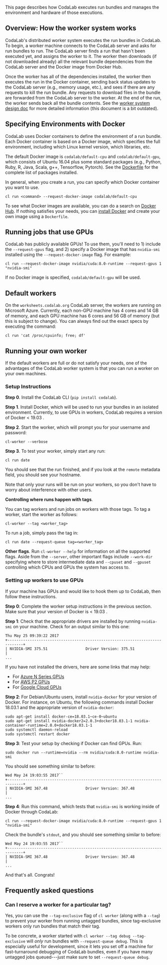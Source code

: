 This page describes how CodaLab executes run bundles and
manages the environment and hardware of those executions.

## Overview: How the worker system works

CodaLab's distributed worker system
executes the run bundles in CodaLab. To begin, a worker machine connects to 
the CodaLab server and asks for run bundles to run. The CodaLab server finds 
a run that hasn't been executed yet, and assigns the worker to it. 
The worker then downloads (if not downloaded already) all the relevant
bundle dependencies from the CodaLab server and the
Docker image from Docker Hub.

Once the worker has all of the dependencies installed, the worker then
executes the run in the Docker container, sending back status updates to the
CodaLab server (e.g., memory usage, etc.), and sees if there are any requests
to kill the run bundle. Any requests to download files in the bundle are forwarded
from the CodaLab server to the worker. At the end of the run, the worker sends
back all the bundle contents. See the [worker system design
doc](worker-design.pdf) for more detailed information (this document
is a bit outdated).

## Specifying Environments with Docker

CodaLab uses Docker containers to define the
environment of a run bundle. Each Docker container is based on a Docker image,
which specifies the full environment, including which Linux kernel
version, which libraries, etc.

The default Docker image is `codalab/default-cpu` and `codalab/default-gpu`, which consists of
Ubuntu 16.04 plus some standard packages (e.g., Python, Ruby, R, Java, Scala, g++, Tensorflow, Pytorch).
See the
[Dockerfile](https://github.com/codalab/codalab-worksheets/blob/master/docker/dockerfiles/Dockerfile.default-cpu)
for the complete list of packages installed.

In general, when you create a run, you can specify which Docker container you want to use.

    cl run <command> --request-docker-image codalab/default-cpu

To see what Docker images are available, you can do a search on [Docker
Hub](https://hub.docker.com). If nothing satisfies your needs, you can
[install Docker](https://docs.docker.com/install/) and create your own image
using a `Dockerfile`.

## Running jobs that use GPUs

CodaLab has publicly available GPUs! To use them, you'll need to 1) include the
`--request-gpus` flag, and 2) specify a Docker image that has `nvidia-smi` installed using the `--request-docker-image` flag. For example:

    cl run --request-docker-image nvidia/cuda:8.0-runtime --request-gpus 1 "nvidia-smi"

If no Docker image is specified, `codalab/default-gpu` will be used.

## Default workers

On the `worksheets.codalab.org` CodaLab server, the workers are running on Microsoft
Azure.  Currently, each non-GPU machine has 4 cores and 14 GB of memory, and
each GPU machine has 6 cores and 56 GB of memory (but this
is subject to change).  You can always find out the exact specs by executing the command:

    cl run 'cat /proc/cpuinfo; free; df'

## Running your own worker

If the default workers are full or do not satisfy your needs, one of the advantages of the CodaLab worker system is that you can run a worker on your own machines.

### Setup Instructions

**Step 0**. Install the CodaLab CLI (`pip install codalab`).

**Step 1**. Install Docker, which will be used to run your bundles in an isolated environment. Currently, to use GPUs in workers, CodaLab requires a version of Docker < 19.03 .

**Step 2**. Start the worker, which will prompt you for your username and password:

    cl-worker --verbose

**Step 3**. To test your worker, simply start any run:

    cl run date

You should see that the run finished, and if you look at the `remote` metadata field, you should see your hostname.

Note that only your runs will be run on your workers, so you don't have to worry about interference with other users.

**Controlling where runs happen with tags**.

You can tag workers and run jobs on workers with those tags.  To tag a worker, start the worker as follows:

    cl-worker --tag <worker_tag>

To run a job, simply pass the tag in:

    cl run date --request-queue tag=<worker_tag>

**Other flags**. Run `cl-worker --help` for information on all the supported flags. Aside
from the `--server`, other important flags include `--work-dir`
specifying where to store intermediate data and `--cpuset` and `--gpuset`
controlling which CPUs and GPUs the system has access to.

### Setting up workers to use GPUs

If your machine has GPUs and would like to hook them up to CodaLab, then follow these instructions.

**Step 0**: Complete the worker setup instructions in the previous section. Make sure that your version of Docker is < 19.03 .

**Step 1**: Check that the appropriate drivers are installed by running `nvidia-smi` on your machine. Check for an output similar to this one:

    Thu May 25 09:39:22 2017       
    +-----------------------------------------------------------------------------+
    | NVIDIA-SMI 375.51                 Driver Version: 375.51                    |
    ...

If you have not installed the drivers, here are some links that may help:

* For [Azure N Series GPUs](https://docs.microsoft.com/en-us/azure/virtual-machines/linux/n-series-driver-setup)
* For [AWS P2 GPUs](https://aws.amazon.com/blogs/aws/new-p2-instance-type-for-amazon-ec2-up-to-16-gpus/2)
* For [Google Cloud GPUs](https://cloud.google.com/compute/docs/gpus/add-gpus)

**Step 2**: For Debian/Ubuntu users, install `nvidia-docker` for your version of Docker. For instance, on Ubuntu, the following commands install Docker 18.03.1 and the appropriate version of `nvidia-docker`:

    sudo apt-get install docker-ce=18.03.1~ce-0~ubuntu
    sudo apt-get install nvidia-docker2=2.0.3+docker18.03.1-1 nvidia-container-runtime=2.0.0+docker18.03.1-1
    sudo systemctl daemon-reload
    sudo systemctl restart docker

**Step 3**: Test your setup by checking if Docker can find GPUs. Run:

    sudo docker run --runtime=nvidia --rm nvidia/cuda:8.0-runtime nvidia-smi
    
You should see something similar to before:

    Wed May 24 19:03:55 2017``
    +-----------------------------------------------------------------------------+
    | NVIDIA-SMI 367.48                 Driver Version: 367.48                    |
    ...

**Step 4**: Run this command, which tests that `nvidia-smi` is working inside of Docker through CodaLab:

    cl run --request-docker-image nvidia/cuda:8.0-runtime --request-gpus 1 "nvidia-smi"

Check the bundle's `stdout`, and you should see something similar to before:

    Wed May 24 19:03:55 2017``
    +-----------------------------------------------------------------------------+
    | NVIDIA-SMI 367.48                 Driver Version: 367.48                    |
    ...

And that's all.  Congrats!

## Frequently asked questions

### Can I reserve a worker for a particular tag?

Yes, you can use the `--tag-exclusive` flag of `cl worker` (along with a
`--tag`) to prevent your worker from running untagged bundles, since
tag-exclusive workers only run bundles that match their tag.

To be concrete, a worker started with `cl worker --tag debug --tag-exclusive`
will _only_ run bundles with `--request-queue debug`. This is especially
useful for development, since it lets you set off a machine for fast-turnaround
debugging of CodaLab bundles, even if you have many untagged jobs queued---just
make sure to set `--request-queue debug`.
